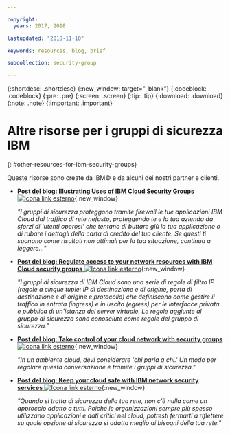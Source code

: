 ```yaml
---

copyright:
  years: 2017, 2018

lastupdated: "2018-11-10"

keywords: resources, blog, brief

subcollection: security-group

---
```


{:shortdesc: .shortdesc}
{:new_window: target="_blank"}
{:codeblock: .codeblock}
{:pre: .pre}
{:screen: .screen}
{:tip: .tip}
{:download: .download}
{:note: .note}
{:important: .important}

# Altre risorse per i gruppi di sicurezza IBM
{: #other-resources-for-ibm-security-groups}

Queste risorse sono create da IBM© e da alcuni dei nostri partner e clienti.

* [**Post del blog: Illustrating Uses of IBM Cloud Security Groups** ![Icona link esterno](../../icons/launch-glyph.svg "Icona link esterno")](https://www.ibm.com/blogs/bluemix/2018/05/illustrating-uses-ibm-cloud-security-groups/){:new_window}

    *"I gruppi di sicurezza proteggono tramite firewall le tue applicazioni IBM Cloud dal traffico di rete nefasto, proteggendo te e la tua azienda da sforzi di 'utenti operosi' che tentano di buttare giù la tua applicazione o di rubare i dettagli della carta di credito del tuo cliente. Se questi ti suonano come risultati non ottimali per la tua situazione, continua a leggere…"*

* [**Post del blog: Regulate access to your network resources with IBM Cloud security groups** ![Icona link esterno](../../icons/launch-glyph.svg "Icona link esterno")](https://www.ibm.com/blogs/bluemix/2017/09/network-security-groups/){:new_window}

    *"I gruppi di sicurezza di IBM Cloud sono una serie di regole di filtro IP (regole a cinque tuple: IP di destinazione e di origine, porta di destinazione e di origine e protocollo) che definiscono come gestire il traffico in entrata (ingress) e in uscita (egress) per le interfacce privata e pubblica di un'istanza del server virtuale. Le regole aggiunte al gruppo di sicurezza sono conosciute come regole del gruppo di sicurezza."*

* [**Post del blog: Take control of your cloud network with security groups** ![Icona link esterno](../../icons/launch-glyph.svg "Icona link esterno")](https://www.ibm.com/blogs/bluemix/2017/11/security-groups/){:new_window}

    *"In un ambiente cloud, devi considerare 'chi parla a chi.' Un modo per regolare questa conversazione è tramite i gruppi di sicurezza."*

* [**Post del blog: Keep your cloud safe with IBM network security services** ![Icona link esterno](../../icons/launch-glyph.svg "Icona link esterno")](https://www.ibm.com/blogs/bluemix/2017/09/keep-cloud-safe-ibm-network-security-services/){:new_window}

    *"Quando si tratta di sicurezza della tua rete, non c'è nulla come un approccio adatto a tutti. Poiché le organizzazioni sempre più spesso utilizzano applicazioni e dati critici nel cloud, potresti fermarti a riflettere su quale opzione di sicurezza si adatta meglio ai bisogni della tua rete."*
